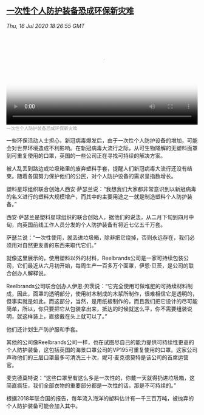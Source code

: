 <!--1594937483000-->
[一次性个人防护装备恐成环保新灾难](https://www.voachinese.com/a/pollution-plastic-free-ppe-20200716/5505688.html)
------

<div><i>Thu, 16 Jul 2020 18:26:55 GMT</i></div><video poster="https://images.weserv.nl?url=gdb.voanews.com/0c052434-9727-49ed-966b-2c2b3f83c021_tv_r1_s_w900.jpg" src="https://av.voanews.com/Videoroot/Pangeavideo/2020/07/0/0c/0c052434-9727-49ed-966b-2c2b3f83c021_240p.mp4" style="width:100%" controls></video><div><small style="color: #999;">一次性个人防护装备恐成环保新灾难</small></div><p>一些环保活动人士担心，新冠病毒爆发后，由于一次性个人防护设备的增加，可能会对世界环境造成不利影响。在新冠病毒大流行之际，从可生物降解的无塑料面罩到可重复使用的口罩，英国的一些公司正在寻找可持续的解决方案。</p><p>被人乱丢到路边或垃圾箱里的废弃塑料手套，提醒人们新冠病毒大流行还没有结束。随着各国努力保护他们的公民，对个人防护设备的需求呈指数增长。</p><p>塑料星球组织联合创始人西安·萨瑟兰说：“我想我们大家都非常意识到以新冠病毒的名义进行的塑料大规模增产，而其中的主要用途之一就是制造塑料个人防护装备。”</p><p>西安·萨瑟兰是塑料星球组织的联合创始人，据他们的说法，从二月下旬到四月中旬，向英国前线工作人员分发的个人防护装备有将近七亿五千万套。</p><p>萨瑟兰说：“一次性使用，就丢进垃圾箱，除非把它烧掉，否则永远存在，我们必须用对自然更友善的东西来取代它们。”</p><p>就像这里展示的，使用塑料以外的材料，Reelbrands公司是一家可持续包装公司，它们最近从六月初开始，每周生产一百多万个面罩，伊恩·贝茨，是公司的联合创办人解释说。</p><p>Reelbrands公司联合创办人伊恩·贝茨说：“它完全使用可做堆肥的可持续材料制成，因此，面罩的透明部分，使用树木制成的木浆所制作，很难相信它是透明的，但事实就是如此。而这部分，当然，是用纸板制作的，而且我们把它设计的尽可能简单，所以，你只要把它从包装拿出来，抵达的时候就这么平，你不需要组装说明，就这样装上，直接戴在头上就可以了。”</p><p>他们还计划生产防护服和手套。</p><p>其他的公司像Reelbrands公司一样，也在试图尽自己的能力提供可持续性更高的个人防护装备，这包括英国的海景口罩公司的VP195可重复使用的口罩。这家公司声称他们的三层口罩最多可清洗三十次，妮可·麦克德莫特是该公司的首席运营官。</p><p>麦克德莫特说：“这些口罩里有这么多是一次性的，你戴一天就得扔进垃圾箱，这简直疯狂，我们全部衣物的重要部分都是一次性的话，那是不可持续的。”</p><p>根据2018年联合国的报告，每年流入海洋的塑料估计有一千三百万吨，被抛弃的个人防护装备可能会加入其中。</p>
